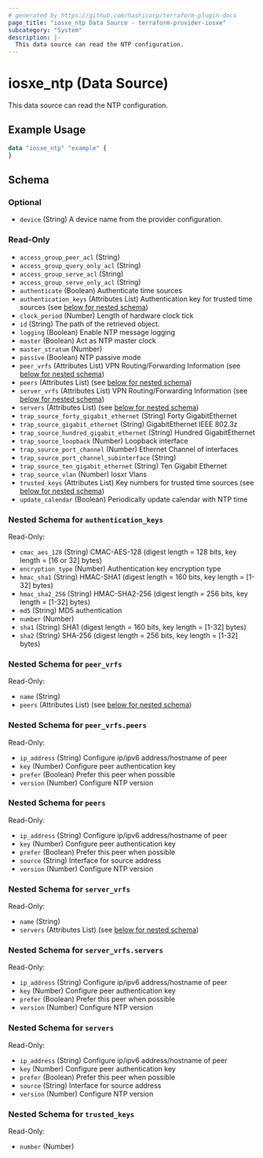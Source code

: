 ```yaml
---
# generated by https://github.com/hashicorp/terraform-plugin-docs
page_title: "iosxe_ntp Data Source - terraform-provider-iosxe"
subcategory: "System"
description: |-
  This data source can read the NTP configuration.
---
```


# iosxe_ntp (Data Source)

This data source can read the NTP configuration.

## Example Usage

```terraform
data "iosxe_ntp" "example" {
}
```

<!-- schema generated by tfplugindocs -->
## Schema

### Optional

- `device` (String) A device name from the provider configuration.

### Read-Only

- `access_group_peer_acl` (String)
- `access_group_query_only_acl` (String)
- `access_group_serve_acl` (String)
- `access_group_serve_only_acl` (String)
- `authenticate` (Boolean) Authenticate time sources
- `authentication_keys` (Attributes List) Authentication key for trusted time sources (see [below for nested schema](#nestedatt--authentication_keys))
- `clock_period` (Number) Length of hardware clock tick
- `id` (String) The path of the retrieved object.
- `logging` (Boolean) Enable NTP message logging
- `master` (Boolean) Act as NTP master clock
- `master_stratum` (Number)
- `passive` (Boolean) NTP passive mode
- `peer_vrfs` (Attributes List) VPN Routing/Forwarding Information (see [below for nested schema](#nestedatt--peer_vrfs))
- `peers` (Attributes List) (see [below for nested schema](#nestedatt--peers))
- `server_vrfs` (Attributes List) VPN Routing/Forwarding Information (see [below for nested schema](#nestedatt--server_vrfs))
- `servers` (Attributes List) (see [below for nested schema](#nestedatt--servers))
- `trap_source_forty_gigabit_ethernet` (String) Forty GigabitEthernet
- `trap_source_gigabit_ethernet` (String) GigabitEthernet IEEE 802.3z
- `trap_source_hundred_gigabit_ethernet` (String) Hundred GigabitEthernet
- `trap_source_loopback` (Number) Loopback interface
- `trap_source_port_channel` (Number) Ethernet Channel of interfaces
- `trap_source_port_channel_subinterface` (String)
- `trap_source_ten_gigabit_ethernet` (String) Ten Gigabit Ethernet
- `trap_source_vlan` (Number) Iosxr Vlans
- `trusted_keys` (Attributes List) Key numbers for trusted time sources (see [below for nested schema](#nestedatt--trusted_keys))
- `update_calendar` (Boolean) Periodically update calendar with NTP time

<a id="nestedatt--authentication_keys"></a>
### Nested Schema for `authentication_keys`

Read-Only:

- `cmac_aes_128` (String) CMAC-AES-128 (digest length = 128 bits,  key length = [16 or 32] bytes)
- `encryption_type` (Number) Authentication key encryption type
- `hmac_sha1` (String) HMAC-SHA1 (digest length = 160 bits,  key length = [1-32] bytes)
- `hmac_sha2_256` (String) HMAC-SHA2-256 (digest length = 256 bits,  key length = [1-32] bytes)
- `md5` (String) MD5 authentication
- `number` (Number)
- `sha1` (String) SHA1 (digest length = 160 bits,  key length = [1-32] bytes)
- `sha2` (String) SHA-256 (digest length = 256 bits,  key length = [1-32] bytes)


<a id="nestedatt--peer_vrfs"></a>
### Nested Schema for `peer_vrfs`

Read-Only:

- `name` (String)
- `peers` (Attributes List) (see [below for nested schema](#nestedatt--peer_vrfs--peers))

<a id="nestedatt--peer_vrfs--peers"></a>
### Nested Schema for `peer_vrfs.peers`

Read-Only:

- `ip_address` (String) Configure ip/ipv6 address/hostname of peer
- `key` (Number) Configure peer authentication key
- `prefer` (Boolean) Prefer this peer when possible
- `version` (Number) Configure NTP version



<a id="nestedatt--peers"></a>
### Nested Schema for `peers`

Read-Only:

- `ip_address` (String) Configure ip/ipv6 address/hostname of peer
- `key` (Number) Configure peer authentication key
- `prefer` (Boolean) Prefer this peer when possible
- `source` (String) Interface for source address
- `version` (Number) Configure NTP version


<a id="nestedatt--server_vrfs"></a>
### Nested Schema for `server_vrfs`

Read-Only:

- `name` (String)
- `servers` (Attributes List) (see [below for nested schema](#nestedatt--server_vrfs--servers))

<a id="nestedatt--server_vrfs--servers"></a>
### Nested Schema for `server_vrfs.servers`

Read-Only:

- `ip_address` (String) Configure ip/ipv6 address/hostname of peer
- `key` (Number) Configure peer authentication key
- `prefer` (Boolean) Prefer this peer when possible
- `version` (Number) Configure NTP version



<a id="nestedatt--servers"></a>
### Nested Schema for `servers`

Read-Only:

- `ip_address` (String) Configure ip/ipv6 address/hostname of peer
- `key` (Number) Configure peer authentication key
- `prefer` (Boolean) Prefer this peer when possible
- `source` (String) Interface for source address
- `version` (Number) Configure NTP version


<a id="nestedatt--trusted_keys"></a>
### Nested Schema for `trusted_keys`

Read-Only:

- `number` (Number)
